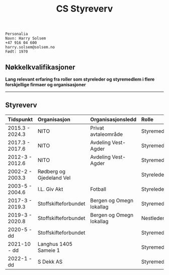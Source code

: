 ﻿---
title: CS Styreverv
custom_css: styrer
---

```text
Personalia 
Navn: Harry Solsem
+47 916 04 600
harry.solsem@solsem.no 
Født: 1970
```

## Nøkkelkvalifikasjoner

**Lang relevant erfaring fra roller som styreleder og styremedlem i flere forskjellige firmaer og organisasjoner**

***

## Styreverv

| Tidspunkt         | Organisasjon              | Organisasjonsledd        | Rolle        
| :----             | :----                     | :----                    | :----       
| 2015.3  - 2024.3  | NITO                      | Privat avtaleområde      | Styremedlem 
| 2017.3  - 2017.6  | NITO                      | Avdeling Vest-Agder      | Styremedlem 
| 2012-3  - 2012.6  | NITO                      | Avdeling Vest-Agder      | Styremedlem 
| 2002-2  - 2003.3  | Rødberg og Gjedeland Vel  |                          | Styreleder  
| 2003-5  - 2004.6  | I.L. Giv Akt              | Fotball                  | Styreleder  
| 2017-3  - 2019.3  | Stoffskifteforbundet      | Bergen og Omegn lokallag | Styremedlem 
| 2019-3  - 2020.8  | Stoffskifteforbundet      | Bergen og Omegn lokallag | Nestleder   
| 2020-5  - dd      | Stoffskifteforbundet      |                          | Styremedlem 
| 2021-10 - dd      | Langhus 1405 Sameie 1     |                          | Styremedlem       |
| 2022-1  - dd      | S Dekk AS                 |                          | Styremedlem 